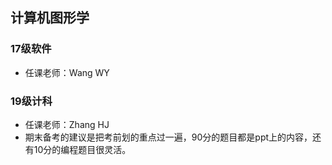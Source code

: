 <!--
 * @Author: Lili Liang
 * @Date: 2021-03-12 22:15:31
 * @LastEditors: Lili Liang
 * @LastEditTime: 2024-03-31 23:46:20
 * @Description: Please set description
-->
## 计算机图形学
### 17级软件
- 任课老师：Wang WY

### 19级计科
- 任课老师：Zhang HJ
- 期末备考的建议是把考前划的重点过一遍，90分的题目都是ppt上的内容，还有10分的编程题目很灵活。
